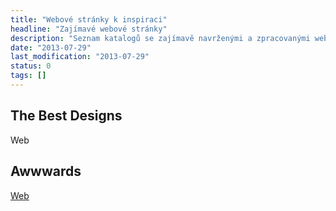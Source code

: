 ```yaml
---
title: "Webové stránky k inspiraci"
headline: "Zajímavé webové stránky"
description: "Seznam katalogů se zajímavě navrženými a zpracovanými webovými stránkami."
date: "2013-07-29"
last_modification: "2013-07-29"
status: 0
tags: []
---
```


## The Best Designs

Web

## Awwwards

[Web](http://www.awwwards.com/)